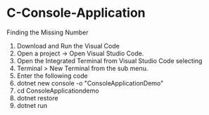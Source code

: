 # C-Console-Application
Finding the Missing Number

1. Download and Run the Visual Code
2. Open a project -> Open Visual Studio Code.
3. Open the Integrated Terminal from Visual Studio Code selecting
4. Terminal > New Terminal from the sub menu.
5. Enter the following code
6. dotnet new console -o "ConsoleApplicationDemo"
7. cd ConsoleApplicationdemo
8. dotnet restore
9. dotnet run
